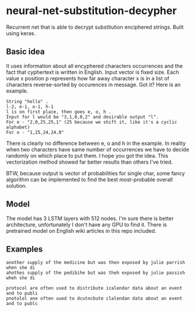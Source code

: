 # neural-net-substitution-decypher
Recurrent net that is able to decrypt substitution enciphered strings. Built using keras.

## Basic idea ##

It uses information about all encyphered characters occurrences and the fact that cyphertext is written in English.
Input vector is fixed size. Each value x position p represents how far away character x is in a list of characters reverse-sorted by occurences in message. Got it? Here is an example.

```
String "hello" .
l-2, e-1, o-1, h-1 
l is on first place, then goes e, o, h .
Input for l would be "3,1,0,0,2" and desirable output "l".
For e - "2,0,25,25,1" (25 because we shift it, like it's a cyclic alphabet)
For o - "1,25,24,24,0"
```

There is clearly no difference between e, o and h in the example. In reality when two characters have same number of occurrences we have to decide randomly on which place to put them.
I hope you got the idea.
This vectorization method showed far better results than others I've tried.

BTW, because output is vector of probabilities for single char, some fancy algorithm can be implemented to find the best most-probable overall solution.

## Model ##

The model has 3 LSTM layers with 512 nodes. I'm sure there is better architecture, unfortunately I don't have any GPU to find it.
There is pretrained model on English wiki articles in this repo included.

## Examples ##
```
another supply of the medicine but was then exposed by julie parrish when she di
ahothes supply of the pedibihe but was theh exposed by julie passish wheh she di

protocol are often used to distribute icalendar data about an event and to publi
pnotolol ane often uued to dcutncbute clalendan data about an event and to publc
```
